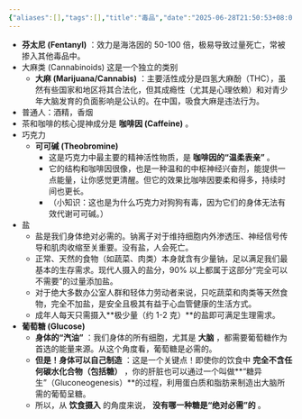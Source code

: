 ```yaml
---
{"aliases":[],"tags":[],"title":"毒品","date":"2025-06-28T21:50:53+08:00","date_modify":"2025-06-28T21:51:44+08:00","dg-publish":true,"permalink":"/__Publish__/05_杂学/毒品/","dgPassFrontmatter":true,"created":"2025-06-28T21:50:53+08:00","updated":"2025-06-28T21:51:44+08:00"}
---
```


- **芬太尼 (Fentanyl)** ：效力是海洛因的 50-100 倍，极易导致过量死亡，常被掺入其他毒品中。
- 大麻类 (Cannabinoids) 这是一个独立的类别
    - **大麻 (Marijuana/Cannabis)** ：主要活性成分是四氢大麻酚（THC），虽然有些国家和地区将其合法化，但其成瘾性（尤其是心理依赖）和对青少年大脑发育的负面影响是公认的。在中国，吸食大麻是违法行为。
- 普通人：酒精，香烟
- 茶和咖啡的核心提神成分是 **咖啡因 (Caffeine)** 。
- 巧克力
    - **可可碱 (Theobromine)**
        - 这是巧克力中最主要的精神活性物质，是 **咖啡因的“温柔表亲”** 。
        - 它的结构和咖啡因很像，也是一种温和的中枢神经兴奋剂，能提供一点能量，让你感觉更清醒。但它的效果比咖啡因要柔和得多，持续时间也更长。
        - （小知识：这也是为什么巧克力对狗狗有毒，因为它们的身体无法有效代谢可可碱。）
- 盐
    - 盐是我们身体绝对必需的。钠离子对于维持细胞内外渗透压、神经信号传导和肌肉收缩至关重要。没有盐，人会死亡。
    - 正常、天然的食物（如蔬菜、肉类）本身就含有少量钠，足以满足我们最基本的生存需求。现代人摄入的盐分，90% 以上都属于这部分“完全可以不需要”的过量添加盐。
    - 对于绝大多数办公室人群和轻体力劳动者来说，只吃蔬菜和肉类等天然食物，完全不加盐，是安全且极其有益于心血管健康的生活方式。
    - 成年人每天只需摄入**极少量（约 1-2 克）**的盐即可满足生理需求。
- **葡萄糖 (Glucose)**
    - **身体的“汽油”** ：我们身体的所有细胞，尤其是 **大脑** ，都需要葡萄糖作为首选的能量来源。从这个角度看，葡萄糖是必需的。
    - **但是！身体可以自己制造** ：这是一个关键点！即使你的饮食中 **完全不含任何碳水化合物（包括糖）** ，你的肝脏也可以通过一个叫做**“糖异生”（Gluconeogenesis）**的过程，利用蛋白质和脂肪来制造出大脑所需的葡萄呈糖。
    - 所以，从 **饮食摄入** 的角度来说， **没有哪一种糖是“绝对必需”的** 。

